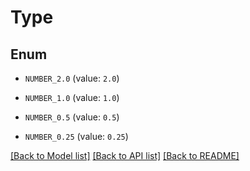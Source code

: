 # Type


## Enum

* `NUMBER_2.0` (value: `2.0`)

* `NUMBER_1.0` (value: `1.0`)

* `NUMBER_0.5` (value: `0.5`)

* `NUMBER_0.25` (value: `0.25`)

[[Back to Model list]](../README.md#documentation-for-models) [[Back to API list]](../README.md#documentation-for-api-endpoints) [[Back to README]](../README.md)



